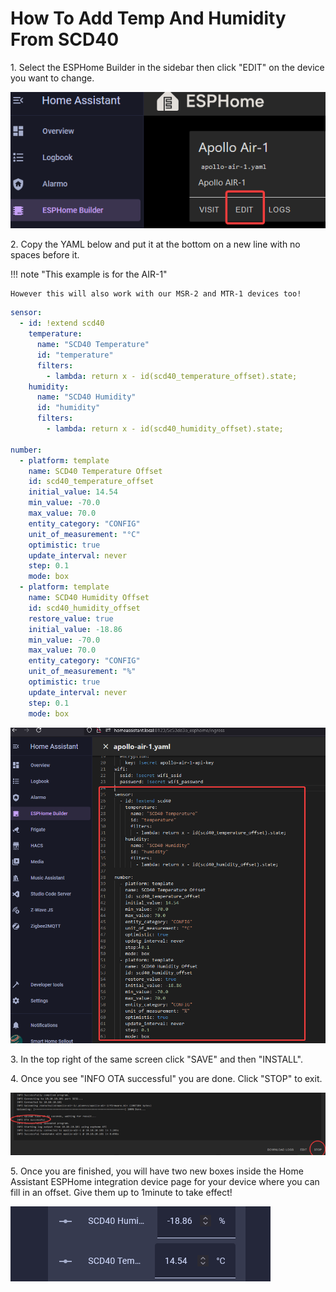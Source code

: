 # How To Add Temp And Humidity From SCD40

1\. Select the ESPHome Builder in the sidebar then click "EDIT" on the device you want to change.

![](assets/add-temp-hum-scd40-pic-1.png)

2\. Copy the YAML below and put it at the bottom on a new line with no spaces before it.

!!! note "This example is for the AIR-1"

    However this will also work with our MSR-2 and MTR-1 devices too!

```yaml
sensor:
  - id: !extend scd40
    temperature:
      name: "SCD40 Temperature"
      id: "temperature"
      filters:
        - lambda: return x - id(scd40_temperature_offset).state;
    humidity:
      name: "SCD40 Humidity"
      id: "humidity"
      filters:
        - lambda: return x - id(scd40_humidity_offset).state;

number:
  - platform: template
    name: SCD40 Temperature Offset
    id: scd40_temperature_offset
    initial_value: 14.54
    min_value: -70.0
    max_value: 70.0
    entity_category: "CONFIG"
    unit_of_measurement: "°C"
    optimistic: true
    update_interval: never
    step: 0.1
    mode: box
  - platform: template
    name: SCD40 Humidity Offset
    id: scd40_humidity_offset
    restore_value: true
    initial_value: -18.86
    min_value: -70.0
    max_value: 70.0
    entity_category: "CONFIG"
    unit_of_measurement: "%"
    optimistic: true
    update_interval: never
    step: 0.1
    mode: box
```

![](assets/add-temp-hum-scd40-pic-4.png)

3\. In the top right of the same screen click "SAVE" and then "INSTALL".

4\. Once you see "INFO OTA successful" you are done. Click "STOP" to exit.

![](assets/add-temp-hum-scd40-pic-3.png)

5\. Once you are finished, you will have two new boxes inside the Home Assistant ESPHome integration device page for your device where you can fill in an offset. Give them up to 1minute to take effect!

![](assets/add-temp-hum-scd40-pic-5.png)